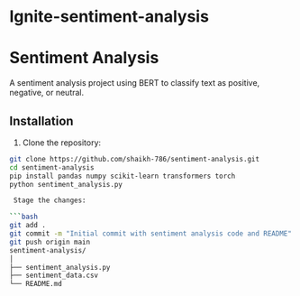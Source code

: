 # Ignite-sentiment-analysis

# Sentiment Analysis

A sentiment analysis project using BERT to classify text as positive, negative, or neutral.

## Installation

1. Clone the repository:

```bash
git clone https://github.com/shaikh-786/sentiment-analysis.git
cd sentiment-analysis
pip install pandas numpy scikit-learn transformers torch
python sentiment_analysis.py

 Stage the changes:

```bash
git add .
git commit -m "Initial commit with sentiment analysis code and README"
git push origin main
sentiment-analysis/
│
├── sentiment_analysis.py
├── sentiment_data.csv
└── README.md


